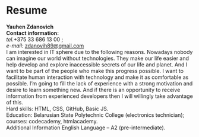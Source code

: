 # Resume
**Yauhen Zdanovich**  
**Contact information:**  
 *tel.*+375 33 686 13 00 ;  
  *e-mail:* zdanovih89@gmail.com  
I am interested in IT sphere due to the following reasons. Nowadays nobody can imagine our world without technologies. They make our life easier and help develop and explore inaccessible secrets of our life and planet. And I want to be part of the people who make this progress possible. I want to facilitate human interaction with technology and make it as comfortable as possible. I’m going to fill the lack of experience with a strong motivation and desire to learn something new. And if there is an opportunity to receive information from experienced developers then I will willingly take advantage of this.  
Hard skills: HTML, CSS, GitHub, Basic JS.  
Education: Belarusian State Polytechnic College (electronics technician); courses: codecademy, htmlacademy.  
Additional Information
English Language – A2 (pre-intermediate).  
